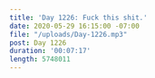 ```yaml
---
title: 'Day 1226: Fuck this shit.'
date: 2020-05-29 16:15:00 -07:00
file: "/uploads/Day-1226.mp3"
post: Day 1226
duration: '00:07:17'
length: 5748011
---
```


